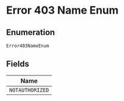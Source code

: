 
# Error 403 Name Enum

## Enumeration

`Error403NameEnum`

## Fields

| Name |
|  --- |
| `NOTAUTHORIZED` |

